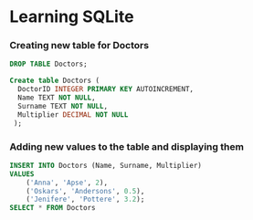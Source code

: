 # Learning SQLite
### Creating new table for Doctors

```SQL
DROP TABLE Doctors;

Create table Doctors (
  DoctorID INTEGER PRIMARY KEY AUTOINCREMENT,
  Name TEXT NOT NULL,
  Surname TEXT NOT NULL,
  Multiplier DECIMAL NOT NULL
 );
 ```
### Adding new values to the table and displaying them
```SQL
INSERT INTO Doctors (Name, Surname, Multiplier)
VALUES 
    ('Anna', 'Apse', 2),
    ('Oskars', 'Andersons', 0.5),
    ('Jenifere', 'Pottere', 3.2);
SELECT * FROM Doctors
 ```
